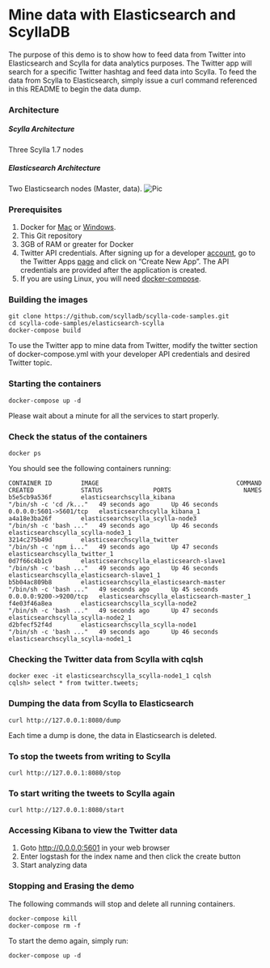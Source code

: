 # Mine data with Elasticsearch and ScyllaDB
<p align=center>

The purpose of this demo is to show how to feed data from Twitter into Elasticsearch and Scylla for data analytics purposes. The Twitter app will search for a specific Twitter hashtag and feed data into Scylla. To feed the data from Scylla to Elasticsearch, simply issue a curl command referenced in this README to begin the data dump.

### Architecture

##### Scylla Architecture
Three Scylla 1.7 nodes

##### Elasticsearch Architecture
Two Elasticsearch nodes (Master, data).
![Pic](https://raw.githubusercontent.com/scylla/scylla-code-samples/master/elasticsearch-scylla/diagram.png)

### Prerequisites

1. Docker for [Mac](https://download.docker.com/mac/stable/Docker.dmg) or [Windows](https://download.docker.com/win/stable/InstallDocker.msi).
2. This Git repository
3. 3GB of RAM or greater for Docker
4. Twitter API credentials. After signing up for a developer [account](https://dev.twitter.com/), go to the Twitter Apps [page](https://apps.twitter.com/) and click on “Create New App”. The API credentials are provided after the application is created. 
5. If you are using Linux, you will need [docker-compose](https://docs.docker.com/compose/install/).

### Building the images
```
git clone https://github.com/scylladb/scylla-code-samples.git
cd scylla-code-samples/elasticsearch-scylla
docker-compose build
```

To use the Twitter app to mine data from Twitter, modify the twitter section of docker-compose.yml with your developer API credentials and desired Twitter topic.

### Starting the containers
```
docker-compose up -d
```

Please wait about a minute for all the services to start properly.

### Check the status of the containers
```
docker ps
```

You should see the following containers running:

```
CONTAINER ID        IMAGE                                      COMMAND                  CREATED             STATUS              PORTS                    NAMES
b5e5cb9a536f        elasticsearchscylla_kibana                 "/bin/sh -c 'cd /k..."   49 seconds ago      Up 46 seconds       0.0.0.0:5601->5601/tcp   elasticsearchscylla_kibana_1
a4a18e3ba26f        elasticsearchscylla_scylla-node3           "/bin/sh -c 'bash ..."   49 seconds ago      Up 46 seconds                                elasticsearchscylla_scylla-node3_1
3214c275b49d        elasticsearchscylla_twitter                "/bin/sh -c 'npm i..."   49 seconds ago      Up 47 seconds                                elasticsearchscylla_twitter_1
0d7f66c4b1c9        elasticsearchscylla_elasticsearch-slave1   "/bin/sh -c 'bash ..."   49 seconds ago      Up 46 seconds                                elasticsearchscylla_elasticsearch-slave1_1
b5b04ac809b8        elasticsearchscylla_elasticsearch-master   "/bin/sh -c 'bash ..."   49 seconds ago      Up 45 seconds       0.0.0.0:9200->9200/tcp   elasticsearchscylla_elasticsearch-master_1
f4e03f46a8ea        elasticsearchscylla_scylla-node2           "/bin/sh -c 'bash ..."   49 seconds ago      Up 47 seconds                                elasticsearchscylla_scylla-node2_1
d2bfecf52f4d        elasticsearchscylla_scylla-node1           "/bin/sh -c 'bash ..."   49 seconds ago      Up 46 seconds                                elasticsearchscylla_scylla-node1_1
```

### Checking the Twitter data from Scylla with cqlsh
```
docker exec -it elasticsearchscylla_scylla-node1_1 cqlsh
cqlsh> select * from twitter.tweets;
```

### Dumping the data from Scylla to Elasticsearch
```
curl http://127.0.0.1:8080/dump
```
Each time a dump is done, the data in Elasticsearch is deleted.

### To stop the tweets from writing to Scylla
```
curl http://127.0.0.1:8080/stop
```

### To start writing the tweets to Scylla again
```
curl http://127.0.0.1:8080/start
```

### Accessing Kibana to view the Twitter data
1. Goto http://0.0.0.0:5601 in your web browser
2. Enter logstash for the index name and then click the create button
3. Start analyzing data

### Stopping and Erasing the demo

The following commands will stop and delete all running containers.

```
docker-compose kill
docker-compose rm -f
```

To start the demo again, simply run:
```
docker-compose up -d
```
